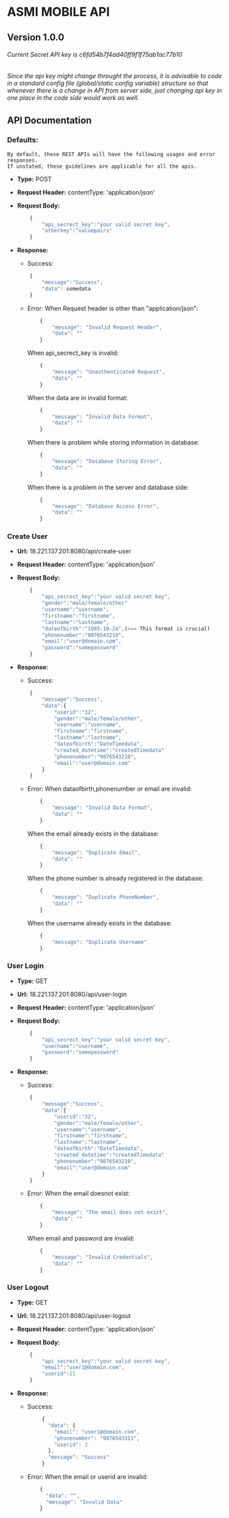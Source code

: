 # ASMI MOBILE API
## Version 1.0.0

###### Current Secret API key is c6fd54b7f4ad40ff9f1f75ab1ac77b10 

###### Since the api key might change throught the process, it is advisable to code in a standard config file (global/static config variable) structure so that whenever there is a change in API from server side, just changing api key in one place in the code side would work as well.

## API Documentation

### Defaults:
	By default, these REST APIs will have the following usages and error responses.
	If unstated, these guidelines are applicable for all the apis.

* **Type:** POST
* **Request Header:**
	 contentType: 'application/json'
* **Request Body:**
	```javascript
		{
			"api_secrect_key":"your valid secret key",
			"otherkey":"valuepairs"
		}
	```

* **Response:**
	* Success:
	```javascript
		{
			"message":"Success",
			"data": somedata
		}
	```
	* Error:
		When Request header is other than "application/json":
		```javascript
			{
				"message": "Invalid Request Header",
			  	"data": ""
			}
		```
		When api_secrect_key is invalid:
		```javascript
			{
				"message": "Unauthenticated Request",
				"data": ""
			}
		```
		When the data are in invalid format:
		```javascript
			{
				"message": "Invalid Data Format",
				"data": ""
			}
		```
		When there is problem while storing information in database:
		```javascript
			{
				"message": "Database Storing Error",
				"data": ""
			}
		```
		When there is a problem in the server and database side:
		```javascript
			{
				"message": "Database Access Error",
				"data": ""
			}
		```



### Create User
* **Url:** 18.221.137.201:8080/api/create-user
* **Request Header:**
	 contentType: 'application/json'
* **Request Body:**
	```javascript
		{
			"api_secrect_key":"your valid secret key",
			"gender":"male/female/other"
			"username":"username",
			"firstname":"firstname",
			"lastname":"lastname",
			"dateofbirth":"1995-10-24",(<== This format is crucial)
			"phonenumber":"9876543210",
			"email":"user@domain.com",
			"password":"somepassword"
		}
	```

* **Response:**
	* Success:
	```javascript
		{
			"message":"Success",
			"data":{
				"userid":"32",
				"gender":"male/female/other",
				"username":"username",
				"firstname":"firstname",
				"lastname":"lastname",
				"dateofbirth":"DateTimedata",
				"created_datetime":"createdTimedata"
				"phonenumber":"9876543210",
				"email":"user@domain.com"
			}
		}
	```
	* Error:
		When dataofbirth,phonenumber or email are invalid:
		```javascript
			{
				"message": "Invalid Data Format",
				"data": ""
			}
		```
		When the email already exists in the database:
		```javascript
			{
				"message": "Duplicate Email",
				"data": ""
			}
		```
		When the phone number is already registered in the database:
		```javascript
			{
				"message": "Duplicate PhoneNumber",
				"data": ""
			}
		```
		When the username already exists in the database:
		```javascript
			{
				"message": "Duplicate Username"
			}
		```


### User Login
* **Type:** GET
* **Url:** 18.221.137.201:8080/api/user-login
* **Request Header:**
	 contentType: 'application/json'
* **Request Body:**
	```javascript
		{
			"api_secrect_key":"your valid secret key",
			"username":"username",
			"password":"somepassword"
		}
	```

* **Response:**
	* Success:
	```javascript
		{
			"message":"Success",
			"data":{
				"userid":"32",
				"gender":"male/female/other",
				"username":"username",
				"firstname":"firstname",
				"lastname":"lastname",
				"dateofbirth":"DateTimedata",
				"created_datetime":"createdTimedata"
				"phonenumber":"9876543210",
				"email":"user@domain.com"
			}
		}
	```
	* Error:
		When the email doesnot exist:
		```javascript
			{
				"message": "The email does not exist",
				"data": ""
			}
		```
		When email and password are invalid:
		```javascript
			{
				"message": "Invalid Credentials",
				"data": ""
			}
		```

### User Logout
* **Type:** GET
* **Url:** 18.221.137.201:8080/api/user-logout
* **Request Header:**
	 contentType: 'application/json'
* **Request Body:**
	```javascript
		{
			"api_secrect_key":"your valid secret key",
			"email":"user1@domain.com",
			"userid":21
		}
	```

* **Response:**
	* Success:
	```javascript
			{
			  "data": {
			    "email": "user1@domain.com",
			    "phonenumber": "9876543311",
			    "userid": 2
			  },
			  "message": "Success"
			}
	```
	* Error:
		When the email or userid are invalid:
		```javascript
			{
			  "data": "",
			  "message": "Invalid Data"
			}
		```

